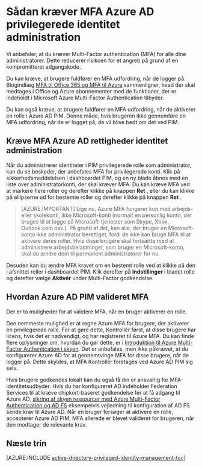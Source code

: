 <properties
   pageTitle="Sådan kræver Multi-Factor authentication | Microsoft Azure"
   description="Lær at kræve Multi-Factor authentication (MFA) for privilegerede identiteter med Azure Active Directory privilegerede identitet Management filtypenavnet."
   services="active-directory"
   documentationCenter=""
   authors="kgremban"
   manager="femila"
   editor=""/>

<tags
   ms.service="active-directory"
   ms.devlang="na"
   ms.topic="article"
   ms.tgt_pltfrm="na"
   ms.workload="identity"
   ms.date="07/01/2016"
   ms.author="kgremban"/>

# <a name="how-to-require-mfa-in-azure-ad-privileged-identity-management"></a>Sådan kræver MFA Azure AD privilegerede identitet administration

Vi anbefaler, at du kræver Multi-Factor authentication (MFA) for alle dine administratorer. Dette reducerer risikoen for et angreb på grund af en kompromitteret adgangskode.

Du kan kræve, at brugere fuldfører en MFA udfordring, når de logger på. Blogindlæg [MFA til Office 365 og MFA til Azure](https://blogs.technet.microsoft.com/ad/2014/02/11/mfa-for-office-365-and-mfa-for-azure/) sammenligner, hvad der skal medtages i Office og Azure abonnementer med de funktioner, der er indeholdt i Microsoft Azure Multi-Factor Authentication tilbyder.

Du kan også kræve, at brugere fuldfører en MFA udfordring, når de aktiverer en rolle i Azure AD PIM. Denne måde, hvis brugeren ikke gennemføre en MFA udfordring, når de er logget på, de vil blive bedt om det ved PIM.

## <a name="requiring-mfa-in-azure-ad-privileged-identity-management"></a>Kræve MFA Azure AD rettigheder identitet administration

Når du administrerer identiteter i PIM privilegerede rolle som administrator, kan du se beskeder, der anbefales MFA for privilegerede konti. Klik på sikkerhedsmeddelelsen i dashboardet PIM, og en ny blade åbnes med en liste over administratorkonti, der skal kræver MFA.  Du kan kræve MFA ved at markere flere roller og derefter klikke på knappen **Ret** , eller du kan klikke på ellipserne ud for bestemte roller og derefter klikke på knappen **Ret** .

> [AZURE.IMPORTANT] Lige nu, Azure MFA fungerer kun med arbejds- eller skolekonti, ikke Microsoft-konti (normalt en personlig konto, der bruges til at logge på Microsoft-tjenester som Skype, Xbox, Outlook.com osv.). På grund af det, kan alle, der bruger en Microsoft-konto ikke administrator berettiget, fordi de ikke kan bruge MFA til at aktivere deres roller. Hvis disse brugere skal fortsætte med at administrere arbejdsbelastninger, som bruger en Microsoft-konto, skal du ændre dem til permanent administratorer for nu.

Desuden kan du ændre MFA kravet om en bestemt rolle ved at klikke på den i afsnittet roller i dashboardet PIM. Klik derefter på **Indstillinger** i bladet rolle og derefter vælge **Aktivér** under Multi-Factor godkendelse.

## <a name="how-azure-ad-pim-validates-mfa"></a>Hvordan Azure AD PIM valideret MFA

Der er to muligheder for at validere MFA, når en bruger aktiverer en rolle.

Den nemmeste mulighed er at regne Azure MFA for brugere, der aktiverer en privilegerede rolle. For at gøre dette, Kontrollér først, at disse brugere har licens, hvis det er nødvendigt, og har registreret til Azure MFA. Du kan finde flere oplysninger om, hvordan du gør dette, er i [Introduktion til Azure Multi-Factor Authentication i skyen](../multi-factor-authentication/multi-factor-authentication-get-started-cloud.md). Det er anbefales, men ikke påkrævet, at du konfigurerer Azure AD for at gennemtvinge MFA for disse brugere, når de logger på. Dette skyldes, at MFA Kontroller foretages ved Azure AD PIM sig selv.

Hvis brugere godkendes lokalt kan du også få din er ansvarlig for MFA-identitetsudbyder. Hvis du har konfigureret AD indeholder Federation Services til at kræve chipkort-baseret godkendelse før at få adgang til Azure AD, [sikring af skyen ressourcer med Azure Multi-Factor Authentication og AD FS](../multi-factor-authentication/multi-factor-authentication-get-started-adfs-cloud.md) eksempelvis vejledning til konfiguration af AD FS sende krav til Azure AD. Når en bruger forsøger at aktivere en rolle, accepterer Azure AD PIM, MFA allerede er blevet valideret for brugeren, når den modtager de relevante krav.


<!--Every topic should have next steps and links to the next logical set of content to keep the customer engaged-->
## <a name="next-steps"></a>Næste trin
[AZURE.INCLUDE [active-directory-privileged-identity-management-toc](../../includes/active-directory-privileged-identity-management-toc.md)]
